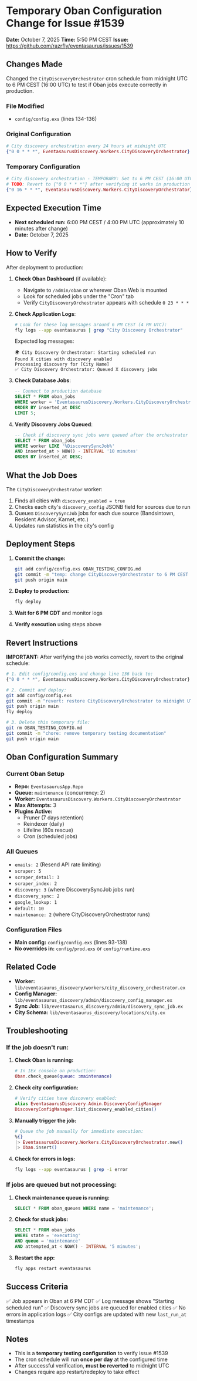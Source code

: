 # Temporary Oban Configuration Change for Issue #1539

**Date:** October 7, 2025
**Time:** 5:50 PM CEST
**Issue:** https://github.com/razrfly/eventasaurus/issues/1539

## Changes Made

Changed the `CityDiscoveryOrchestrator` cron schedule from midnight UTC to 6 PM CEST (16:00 UTC) to test if Oban jobs execute correctly in production.

### File Modified
- `config/config.exs` (lines 134-136)

### Original Configuration
```elixir
# City discovery orchestration every 24 hours at midnight UTC
{"0 0 * * *", EventasaurusDiscovery.Workers.CityDiscoveryOrchestrator}
```

### Temporary Configuration
```elixir
# City discovery orchestration - TEMPORARY: Set to 6 PM CEST (16:00 UTC) for testing
# TODO: Revert to {"0 0 * * *"} after verifying it works in production
{"0 16 * * *", EventasaurusDiscovery.Workers.CityDiscoveryOrchestrator}
```

## Expected Execution Time
- **Next scheduled run:** 6:00 PM CEST / 4:00 PM UTC (approximately 10 minutes after change)
- **Date:** October 7, 2025

## How to Verify

After deployment to production:

1. **Check Oban Dashboard** (if available):
   - Navigate to `/admin/oban` or wherever Oban Web is mounted
   - Look for scheduled jobs under the "Cron" tab
   - Verify `CityDiscoveryOrchestrator` appears with schedule `0 23 * * *`

2. **Check Application Logs**:
   ```bash
   # Look for these log messages around 6 PM CEST (4 PM UTC):
   fly logs --app eventasaurus | grep "City Discovery Orchestrator"
   ```

   Expected log messages:
   ```
   🌍 City Discovery Orchestrator: Starting scheduled run
   Found X cities with discovery enabled
   Processing discovery for [City Name]
   ✅ City Discovery Orchestrator: Queued X discovery jobs
   ```

3. **Check Database Jobs**:
   ```sql
   -- Connect to production database
   SELECT * FROM oban_jobs
   WHERE worker = 'EventasaurusDiscovery.Workers.CityDiscoveryOrchestrator'
   ORDER BY inserted_at DESC
   LIMIT 5;
   ```

4. **Verify Discovery Jobs Queued**:
   ```sql
   -- Check if discovery sync jobs were queued after the orchestrator ran
   SELECT * FROM oban_jobs
   WHERE worker LIKE '%DiscoverySyncJob%'
   AND inserted_at > NOW() - INTERVAL '10 minutes'
   ORDER BY inserted_at DESC;
   ```

## What the Job Does

The `CityDiscoveryOrchestrator` worker:
1. Finds all cities with `discovery_enabled = true`
2. Checks each city's `discovery_config` JSONB field for sources due to run
3. Queues `DiscoverySyncJob` jobs for each due source (Bandsintown, Resident Advisor, Karnet, etc.)
4. Updates run statistics in the city's config

## Deployment Steps

1. **Commit the change:**
   ```bash
   git add config/config.exs OBAN_TESTING_CONFIG.md
   git commit -m "temp: change CityDiscoveryOrchestrator to 6 PM CEST for testing (#1539)"
   git push origin main
   ```

2. **Deploy to production:**
   ```bash
   fly deploy
   ```

3. **Wait for 6 PM CDT** and monitor logs

4. **Verify execution** using steps above

## Revert Instructions

**IMPORTANT:** After verifying the job works correctly, revert to the original schedule:

```bash
# 1. Edit config/config.exs and change line 136 back to:
{"0 0 * * *", EventasaurusDiscovery.Workers.CityDiscoveryOrchestrator}

# 2. Commit and deploy:
git add config/config.exs
git commit -m "revert: restore CityDiscoveryOrchestrator to midnight UTC (#1539)"
git push origin main
fly deploy

# 3. Delete this temporary file:
git rm OBAN_TESTING_CONFIG.md
git commit -m "chore: remove temporary testing documentation"
git push origin main
```

## Oban Configuration Summary

### Current Oban Setup
- **Repo:** `EventasaurusApp.Repo`
- **Queue:** `maintenance` (concurrency: 2)
- **Worker:** `EventasaurusDiscovery.Workers.CityDiscoveryOrchestrator`
- **Max Attempts:** 3
- **Plugins Active:**
  - Pruner (7 days retention)
  - Reindexer (daily)
  - Lifeline (60s rescue)
  - Cron (scheduled jobs)

### All Queues
- `emails: 2` (Resend API rate limiting)
- `scraper: 5`
- `scraper_detail: 3`
- `scraper_index: 2`
- `discovery: 3` (where DiscoverySyncJob jobs run)
- `discovery_sync: 2`
- `google_lookup: 1`
- `default: 10`
- `maintenance: 2` (where CityDiscoveryOrchestrator runs)

### Configuration Files
- **Main config:** `config/config.exs` (lines 93-138)
- **No overrides in:** `config/prod.exs` or `config/runtime.exs`

## Related Code

- **Worker:** `lib/eventasaurus_discovery/workers/city_discovery_orchestrator.ex`
- **Config Manager:** `lib/eventasaurus_discovery/admin/discovery_config_manager.ex`
- **Sync Job:** `lib/eventasaurus_discovery/admin/discovery_sync_job.ex`
- **City Schema:** `lib/eventasaurus_discovery/locations/city.ex`

## Troubleshooting

### If the job doesn't run:

1. **Check Oban is running:**
   ```elixir
   # In IEx console on production:
   Oban.check_queue(queue: :maintenance)
   ```

2. **Check city configuration:**
   ```elixir
   # Verify cities have discovery enabled:
   alias EventasaurusDiscovery.Admin.DiscoveryConfigManager
   DiscoveryConfigManager.list_discovery_enabled_cities()
   ```

3. **Manually trigger the job:**
   ```elixir
   # Queue the job manually for immediate execution:
   %{}
   |> EventasaurusDiscovery.Workers.CityDiscoveryOrchestrator.new()
   |> Oban.insert()
   ```

4. **Check for errors in logs:**
   ```bash
   fly logs --app eventasaurus | grep -i error
   ```

### If jobs are queued but not processing:

1. **Check maintenance queue is running:**
   ```sql
   SELECT * FROM oban_queues WHERE name = 'maintenance';
   ```

2. **Check for stuck jobs:**
   ```sql
   SELECT * FROM oban_jobs
   WHERE state = 'executing'
   AND queue = 'maintenance'
   AND attempted_at < NOW() - INTERVAL '5 minutes';
   ```

3. **Restart the app:**
   ```bash
   fly apps restart eventasaurus
   ```

## Success Criteria

✅ Job appears in Oban at 6 PM CDT
✅ Log message shows "Starting scheduled run"
✅ Discovery sync jobs are queued for enabled cities
✅ No errors in application logs
✅ City configs are updated with new `last_run_at` timestamps

## Notes

- This is a **temporary testing configuration** to verify issue #1539
- The cron schedule will run **once per day** at the configured time
- After successful verification, **must be reverted** to midnight UTC
- Changes require app restart/redeploy to take effect
